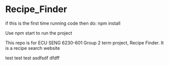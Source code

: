 # Recipe_Finder
if this is the first time running code then do: 
npm install

Use    npm start     to run the project

This repo is for ECU SENG 6230-601 Group 2 term project, Recipe Finder. It is a recipe search website

test test test 
asdfsdf
dfdff
